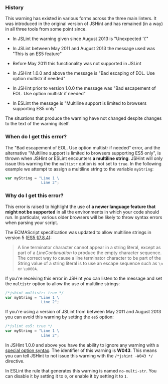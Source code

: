 <!---
{
    "titles": [
        "Bad escapement of EOL. Use option multistr if needed",
        "Multiline support is limited to browsers supporting ES5 only",
        "W043"
    ],
    "slugs": [
        "bad-escapement-of-eol-use-option-multistr-if-needed",
        "multiline-support-is-limited",
        "w043"
    ],
    "linters": [
        "jshint",
        "eslint"
    ],
    "author": "jallardice"
}
-->

### History

This warning has existed in various forms across the three main linters. It was
introduced in the original version of JSHint and has remained (in a way) in all
three tools from some point since.

 - In JSLint the warning given since August 2013 is "Unexpected '\\'"

 - In JSLint between May 2011 and August 2013 the message used was "This is an
   ES5 feature"

 - Before May 2011 this functionality was not supported in JSLint

 - In JSHint 1.0.0 and above the message is "Bad escaping of EOL. Use option
   multistr if needed"

 - In JSHint prior to version 1.0.0 the message was "Bad escapement of EOL. Use
   option multistr if needed"

 - In ESLint the message is "Multiline support is limited to browsers supporting
   ES5 only"

The situations that produce the warning have not changed despite changes to the
text of the warning itself.

### When do I get this error?

The "Bad escapement of EOL. Use option multistr if needed" error, and the
alternative "Multiline support is limited to browsers supporting ES5 only", is
thrown when JSHint or ESLint encounters **a multiline string**. JSHint will only
issue this warning the the `multistr` option is not set to `true`. In the
following example we attempt to assign a multiline string to the variable
`myString`:

<!---
{
    "linter": "jshint"
}
-->
```javascript
var myString = "Line 1 \
                Line 2";
```

### Why do I get this error?

This error is raised to highlight the use of **a newer language feature that
might not be supported** in all the environments in which your code should run.
In particular, various older browsers will be likely to throw syntax errors when
parsing your script.

The ECMAScript specification was updated to allow multiline strings in version 5
([ES5 &sect;7.8.4][es5-7.8.4]):

> A line terminator character cannot appear in a string literal, except as part
> of a *LineContinuation* to produce the empty character sequence. The correct
> way to cause a line terminator character to be part of the String value of a
> string literal is to use an escape sequence such as `\n` or `\u000A`.

If you're receiving this error in JSHint you can listen to the message and set the `multistr` option to allow the use of multiline strings:

<!---
{
    "linter": "jshint"
}
-->
```javascript
/*jshint multistr: true */
var myString = "Line 1 \
                Line 2";
```

If you're using a version of JSLint from between May 2011 and August 2013 you can avoid this warning by setting the `es5` option:

<!---
{
    "linter": "jslint",
    "version": "2013-05-31"
}
-->
```javascript
/*jslint es5: true */
var myString = "Line 1 \
                Line 2";
```

In JSHint 1.0.0 and above you have the ability to ignore any warning with a
[special option syntax][jshintopts]. The identifier of this warning is **W043**.
This means you can tell JSHint to not issue this warning with the `/*jshint
-W043 */` directive.

In ESLint the rule that generates this warning is named `no-multi-str`. You can
disable it by setting it to `0`, or enable it by setting it to `1`.

[es5-7.8.4]: http://es5.github.io/#x7.8.4

[jshintopts]: http://jshint.com/docs/#options
